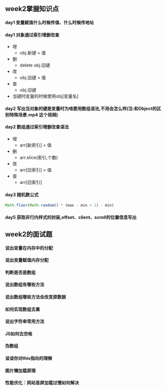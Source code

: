 ## week2掌握知识点

#### day1 变量赋值什么时候传值、什么时候传地址

#### day1 对象通过索引增删改查

- 增
  - obj.新键 = 值
- 删
  - delete obj.旧键
- 改
  - obj.旧键 = 值
- 查
  - obj.旧键
- 当键时变量的时候使用obj[变量名] 

#### day2 写出当对象的键是变量时为啥要用数组语法,不用会怎么样(注:和Object的区别特殊场景.mp4 这个视频)

#### day2 数组通过索引增删改查语法

- 增
  - arr[新索引] = 值
- 删
  - arr.slice(索引,个数)
- 改
  - arr[旧索引] = 值
- 查
  - arr[旧索引]

#### day3 随机数公式

```js
Math.floor(Math.random() * (max - min + 1) - min)
```



#### day5 获取非行内样式的封装,offset、client、scroll的位置信息写出

## week2的面试题

#### 说出变量在内存中的分配

#### 说出变量赋值内存分配

#### 判断是否是数组

#### 说出数组有哪些方法

#### 说出数组哪些方法会改变原数据

#### 如何实现数组去重  

#### 说出字符串常用方法

####  JS如何去空格

#### 伪数组

#### 谈谈你对this指向的理解

#### 图片懒加载原理

#### 性能优化：网站首屏加载过慢如何解决
